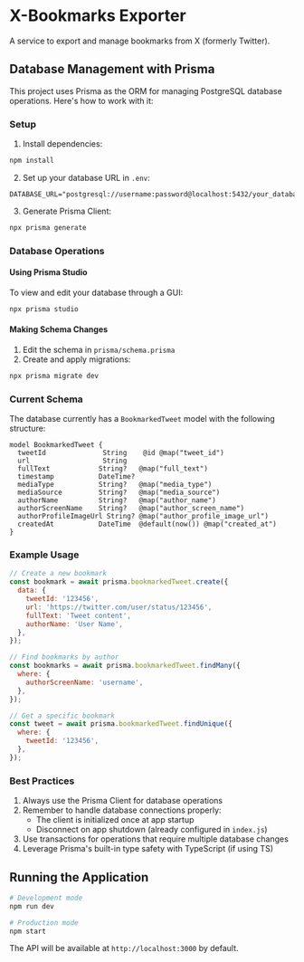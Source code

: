 # X-Bookmarks Exporter

A service to export and manage bookmarks from X (formerly Twitter).

## Database Management with Prisma

This project uses Prisma as the ORM for managing PostgreSQL database operations. Here's how to work with it:

### Setup

1. Install dependencies:

```bash
npm install
```

2. Set up your database URL in `.env`:

```
DATABASE_URL="postgresql://username:password@localhost:5432/your_database"
```

3. Generate Prisma Client:

```bash
npx prisma generate
```

### Database Operations

#### Using Prisma Studio

To view and edit your database through a GUI:

```bash
npx prisma studio
```

#### Making Schema Changes

1. Edit the schema in `prisma/schema.prisma`
2. Create and apply migrations:

```bash
npx prisma migrate dev
```

### Current Schema

The database currently has a `BookmarkedTweet` model with the following structure:

```prisma
model BookmarkedTweet {
  tweetId              String    @id @map("tweet_id")
  url                  String
  fullText            String?   @map("full_text")
  timestamp           DateTime?
  mediaType           String?   @map("media_type")
  mediaSource         String?   @map("media_source")
  authorName          String?   @map("author_name")
  authorScreenName    String?   @map("author_screen_name")
  authorProfileImageUrl String? @map("author_profile_image_url")
  createdAt           DateTime  @default(now()) @map("created_at")
}
```

### Example Usage

```javascript
// Create a new bookmark
const bookmark = await prisma.bookmarkedTweet.create({
  data: {
    tweetId: '123456',
    url: 'https://twitter.com/user/status/123456',
    fullText: 'Tweet content',
    authorName: 'User Name',
  },
});

// Find bookmarks by author
const bookmarks = await prisma.bookmarkedTweet.findMany({
  where: {
    authorScreenName: 'username',
  },
});

// Get a specific bookmark
const tweet = await prisma.bookmarkedTweet.findUnique({
  where: {
    tweetId: '123456',
  },
});
```

### Best Practices

1. Always use the Prisma Client for database operations
2. Remember to handle database connections properly:
   - The client is initialized once at app startup
   - Disconnect on app shutdown (already configured in `index.js`)
3. Use transactions for operations that require multiple database changes
4. Leverage Prisma's built-in type safety with TypeScript (if using TS)

## Running the Application

```bash
# Development mode
npm run dev

# Production mode
npm start
```

The API will be available at `http://localhost:3000` by default.

<!-- @import "[TOC]" {cmd="toc" depthFrom=1 depthTo=6 orderedList=false} -->
